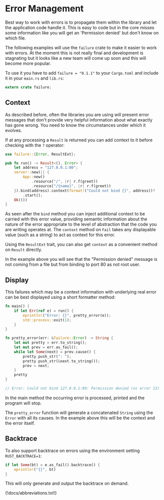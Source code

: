 # Error Management

Best way to work with errors is to propagate them within the library and let the application code handle it. This is easy to code but in the core misses some information like you will get an 'Permission denied' but don't know on which file.

The following examples will use the `failure` crate to make it easier to work with errors. At the moment this is not really final and development is stagnating but it looks like a new team will come up soon and this will become more popular.

To use it you have to add `failure = "0.1.1"` to your `Cargo.toml` and include it in your `main.rs` and `lib.rs`:

```rust
extern crate failure;
```

## Context

As described before, often the libraries you are using will present error messages that don't provide very helpful information about what exactly has gone wrong. You need to know the circumstances under which it evolves.

If at any processing a `Result` is returned you can add context to it before checking with the `?` operator:

```rust
use failure::{Error, ResultExt};

pub fn run() -> Result<(), Error> {
    let address = "127.0.0.1:80";
    server::new(|| {
        App::new()
            .resource("/", |r| r.f(greet))
            .resource("/{name}", |r| r.f(greet))
    }).bind(address).context(format!("Could not bind {}", address))?
        .start();
    Ok(())
}
```

As seen after the `bind` method you can inject additional context to be carried with this error value, providing semantic information about the nature of the error appropriate to the level of abstraction that the code you are writing operates at. The `context` method on `Fail` takes any displayable value (such as a string) to act as context for this error.

Using the `ResultExt` trait, you can also get `context` as a convenient method on `Result` directly.

In the example above you will see that the "Permission denied" message is not coming from a file but from binding to port 80 as not root user.

## Display

This failures which may be a context information with underlying real error can be best displayed using a short formatter method:

```rust
fn main() {
    if let Err(ref e) = run() {
        eprintln!("Error: {}", pretty_error(e));
        std::process::exit(1);
    }
}

fn pretty_error(err: &failure::Error) -> String {
    let mut pretty = err.to_string();
    let mut prev = err.as_fail();
    while let Some(next) = prev.cause() {
        pretty.push_str(": ");
        pretty.push_str(&next.to_string());
        prev = next;
    }
    pretty
}

// Error: Could not bind 127.0.0.1:80: Permission denied (os error 13)
```

In the main method the occurring error is processed, printed and the program will stop.

The `pretty_error` function will generate a concatenated `String` using the `Error` with all its causes. In the example above this will be the context and the error itself.

## Backtrace

To also support backtrace on errors using the environment setting `RUST_BACKTRACE=1`:

```rust
if let Some(bt) = e.as_fail().backtrace() {
    eprintln!("{}", bt)
}
```

This will only generate and output the backtrace on demand.


{!docs/abbreviations.txt!}

